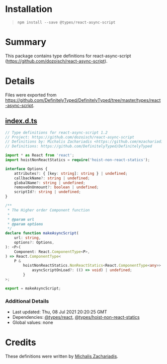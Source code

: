 # Installation
> `npm install --save @types/react-async-script`

# Summary
This package contains type definitions for react-async-script (https://github.com/dozoisch/react-async-script).

# Details
Files were exported from https://github.com/DefinitelyTyped/DefinitelyTyped/tree/master/types/react-async-script.
## [index.d.ts](https://github.com/DefinitelyTyped/DefinitelyTyped/tree/master/types/react-async-script/index.d.ts)
````ts
// Type definitions for react-async-script 1.2
// Project: https://github.com/dozoisch/react-async-script
// Definitions by: Michalis Zachariadis <https://github.com/mzachariadis>
// Definitions: https://github.com/DefinitelyTyped/DefinitelyTyped

import * as React from 'react';
import hoistNonReactStatics = require('hoist-non-react-statics');

interface Options {
    attributes?: { [key: string]: string } | undefined;
    callbackName?: string | undefined;
    globalName?: string | undefined;
    removeOnUnmount?: boolean | undefined;
    scriptId?: string | undefined;
}

/**
 * The Higher order Component function
 *
 * @param url
 * @param options
 */
declare function makeAsyncScript(
    url: string,
    options?: Options,
): <P>(
    Component: React.ComponentType<P>,
) => React.ComponentType<
    P &
        hoistNonReactStatics.NonReactStatics<React.ComponentType<any>> & {
            asyncScriptOnLoad?: (() => void) | undefined;
        }
>;

export = makeAsyncScript;

````

### Additional Details
 * Last updated: Thu, 08 Jul 2021 20:20:25 GMT
 * Dependencies: [@types/react](https://npmjs.com/package/@types/react), [@types/hoist-non-react-statics](https://npmjs.com/package/@types/hoist-non-react-statics)
 * Global values: none

# Credits
These definitions were written by [Michalis Zachariadis](https://github.com/mzachariadis).
